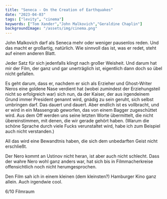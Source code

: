 ```yaml
---
title: "Seneca - On the Creation of Earthquakes"
date: "2023-04-03"
tags: ["levity", "cinema"]
keywords: ["Tom Xander","John Malkovich","Geraldine Chaplin"]
backgroundImage: "/assets/img/cinema.png"
---
```

John Malkovich darf als Seneca mehr oder weniger pausenlos reden. Und das macht er großartig, natürlich. Wie sinnvoll das ist, was er redet, steht auf einem anderen Blatt.

Jeder Satz für sich jedenfalls klingt nach großer Weisheit. Und darum hat mir der Film, der ganz und gar unerträglich ist, eigentlich dann doch so übel nicht gefallen.

Es geht darum, dass er, nachdem er sich als Erzieher und Ghost-Writer Neros eine goldene Nase verdient hat (wobei zumindest der Erziehungsteil nicht so erfolgreich war) sich nun, da der Kaiser, der aus irgendeinem Grund immer President genannt wird, gnädig zu sein geruht, sich selbst umbringen darf. Das dauert und dauert. Aber endlich ist es vollbracht, und er wird in ein Massengrab geworfen, das von einem Bagger zugeschüttet wird. Aus dem Off werden uns seine letzten Worte übermittelt, die nicht übereinstimmen, mit denen, die wir gerade gehört haben. (Warum die schöne Sprache durch viele Fucks verunstaltet wird, habe ich zum Beispiel auch nicht verstanden.)

All das wird eine Bewandtnis haben, die sich dem unbedarften Geist nicht erschließt.

Der Nero kommt an Ustinov nicht heran, ist aber auch nicht schlecht. Dass der wahre Nero wohl ganz anders war, hat sich bis in Filmmacherkreise offensichtlich noch nicht herumgesprochen.

Den Film sah ich in einem kleinen (dem kleinsten?) Hamburger Kino ganz allein. Auch irgendwie cool.

6/10 Filmraum